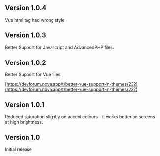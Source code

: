 ## Version 1.0.4

Vue html tag had wrong style

## Version 1.0.3

Better Support for Javascript and AdvancedPHP files.

## Version 1.0.2

Better Support for Vue files.

[https://devforum.nova.app/t/better-vue-support-in-themes/232](https://devforum.nova.app/t/better-vue-support-in-themes/232)

## Version 1.0.1

Reduced saturation slightly on accent colours - it works better on screens at high brightness.

## Version 1.0

Initial release
